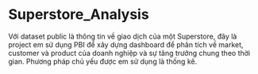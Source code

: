 # Superstore_Analysis
Với dataset public là thông tin về giao dịch của một Superstore, đây là project em sử dụng PBI để xây dựng dashboard để phân tích về market, customer và product của doanh nghiệp và sự tăng trưởng chung theo thời gian. Phương pháp chủ yếu được em sử dụng là thống kê.
